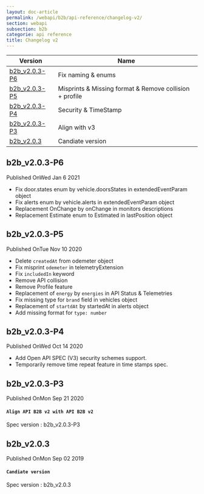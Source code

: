 ```yaml
---
layout: doc-article
permalink: /webapi/b2b/api-reference/changelog-v2/
section: webapi
subsection: b2b
categorie: api reference 
title: Changelog v2
---
```



Version|Name
-|-
[b2b_v2.0.3-P6](#b2b_v203-p6) | Fix naming & enums
[b2b_v2.0.3-P5](#b2b_v203-p5) | Misprints & Missing format & Remove collision + profile 
[b2b_v2.0.3-P4](#b2b_v203-p4) | Security & TimeStamp
[b2b_v2.0.3-P3](#b2b_v203-p3) | Align with v3
[b2b_v2.0.3](#b2b_v203) | Candiate version


## b2b_v2.0.3-P6

<div class="tags has-addons is-pulled-right"><span class="tag is-dark">Published On</span><span class="tag is-info">Wed Jan 6 2021</span></div>


- Fix door.states enum by vehicle.doorsStates in extendedEventParam object
- Fix alerts enum by vehicle.alerts in extendedEventParam object
- Replacement OnChange by onChange in monitors descriptions
- Replacement Estimate enum to Estimated in lastPosition object



## b2b_v2.0.3-P5

<div class="tags has-addons is-pulled-right"><span class="tag is-dark">Published On</span><span class="tag is-info">Tue Nov 10 2020</span></div>


- Delete `createdAt` from odemeter object
- Fix misprint `odemeter` in telemetryExtension
- Fix `includedIn` keyword
- Remove API collision
- Remove Profile feature
- Replacement of `energy` by `energies` in API Status & Telemetries
- Fix missing type for `brand` field in vehicles object
- Replacement of `startdAt` by startedAt in alerts object
- Add missing format for `type: number`


## b2b_v2.0.3-P4

<div class="tags has-addons is-pulled-right"><span class="tag is-dark">Published On</span><span class="tag is-info">Wed Oct 14 2020</span></div>

- Add Open API SPEC (V3) security schemes support.
- Temporarily remove time repeat feature in time stamps spec.


## b2b_v2.0.3-P3

<div class="tags has-addons is-pulled-right"><span class="tag is-dark">Published On</span><span class="tag is-info">Mon Sep 21 2020</span></div>

#### `Align API B2B v2 with API B2B v2`
Spec version : b2b_v2.0.3-P3


## b2b_v2.0.3

<div class="tags has-addons is-pulled-right"><span class="tag is-dark">Published On</span><span class="tag is-info">Mon Sep 02 2019</span></div>


#### `Candiate version`
Spec version : b2b_v2.0.3

